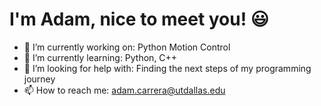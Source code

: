 # I'm Adam, nice to meet you! :smiley: 
- 🔭 I’m currently working on: Python Motion Control
- 🌱 I’m currently learning: Python, C++
- 🤔 I’m looking for help with: Finding the next steps of my programming journey 
- 📫 How to reach me: adam.carrera@utdallas.edu

<!--
**AdamCarrera/AdamCarrera** is a ✨ _special_ ✨ repository because its `README.md` (this file) appears on your GitHub profile.

Here are some ideas to get you started:

- 🔭 I’m currently working on, Python Motion Control
- 🌱 I’m currently learning: Python, C++
- 👯 I’m looking to collaborate on ...
- 🤔 I’m looking for help with ...
- 💬 Ask me about ...
- 📫 How to reach me: adam.carrera@utdallas.edu
- 😄 Pronouns: ...
- ⚡ Fun fact: ...
-->

